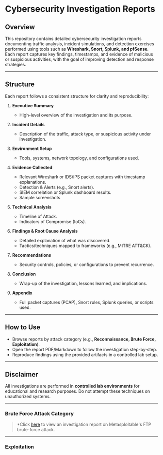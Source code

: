 # Cybersecurity Investigation Reports

## Overview

This repository contains detailed cybersecurity investigation reports documenting traffic analysis, incident simulations, and detection exercises performed using tools such as **Wireshark, Snort, Splunk, and pfSense**. Each report captures key findings, timestamps, and evidence of malicious or suspicious activities, with the goal of improving detection and response strategies.

---

## Structure

Each report follows a consistent structure for clarity and reproducibility:

1. **Executive Summary**  
   - High-level overview of the investigation and its purpose.

2. **Incident Details**  
   - Description of the traffic, attack type, or suspicious activity under investigation.

3. **Environment Setup**  
   - Tools, systems, network topology, and configurations used.

4. **Evidence Collected**  
   - Relevant Wireshark or IDS/IPS packet captures with timestamp explanations.  
   - Detection & Alerts (e.g., Snort alerts).  
   - SIEM correlation or Splunk dashboard results.  
   - Sample screenshots.

5. **Technical Analysis**  
   - Timeline of Attack.  
   - Indicators of Compromise (IoCs).

6. **Findings & Root Cause Analysis**  
   - Detailed explanation of what was discovered.  
   - Tactics/techniques mapped to frameworks (e.g., MITRE ATT&CK).

7. **Recommendations**  
   - Security controls, policies, or configurations to prevent recurrence.

8. **Conclusion**  
   - Wrap-up of the investigation, lessons learned, and implications.

9. **Appendix**  
   - Full packet captures (PCAP), Snort rules, Splunk queries, or scripts used.

---

## How to Use

- Browse reports by attack category (e.g., **Reconnaissance, Brute Force, Exploitation**).  
- Open the report PDF/Markdown to follow the investigation step-by-step.  
- Reproduce findings using the provided artifacts in a controlled lab setup.  

---

## Disclaimer

All investigations are performed in **controlled lab environments** for educational and research purposes. Do not attempt these techniques on unauthorized systems.

---

### Brute Force Attack Category

> *Click [here](https://github.com/ninahonyango/Cybersec_Investigation_Reports/blob/main/FTPBrute-forceCybersecurityInvestigationReport.pdf) to view an investigation report on Metasploitable's FTP brute-force attack.

---

### Exploitation
